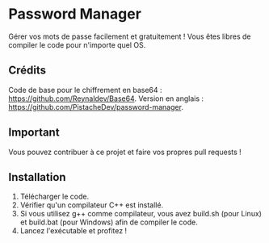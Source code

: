 # Password Manager
Gérer vos mots de passe facilement et gratuitement !
Vous êtes libres de compiler le code pour n'importe quel OS.

## Crédits
Code de base pour le chiffrement en base64 : https://github.com/Reynaldev/Base64.
Version en anglais : https://github.com/PistacheDev/password-manager.

## Important
Vous pouvez contribuer à ce projet et faire vos propres pull requests !

## Installation
1) Télécharger le code.
2) Vérifier qu'un compilateur C++ est installé.
3) Si vous utilisez g++ comme compilateur, vous avez build.sh (pour Linux) et build.bat (pour Windows) afin de compiler le code.
4) Lancez l'exécutable et profitez !